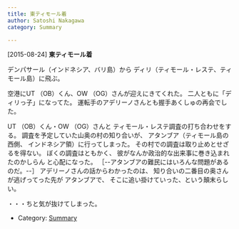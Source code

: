 ```yaml
---
title: 東ティモール着
author: Satoshi Nakagawa
category: Summary

---
```


[2015-08-24] **東ティモール着** 

 デンパサール（インドネシア、バリ島）から
ディリ（ティモール・レステ、ティモール島）に飛ぶ。

 空港にUT （OB）くん、OW （OG）さんが迎えにきてくれた。
二人ともに「ディリっ子」になってた。
運転手のアデリーノさんとも握手あくしゅの再会でした。

<!--more-->

 UT （OB）くん・OW （OG）さんと
ティモール・レステ調査の打ち合わせをする。
調査を予定していた山奥の村の知り合いが、
アタンブア（ティモール島の西側、
インドネシア領）に行ってしまった。
その村での調査は取り止めとせざるを得ない。
ぼくの調査はともかく、
彼がなんか政治的な出来事に巻き込まれたのかしらん
と心配になった。
［--アタンブアの難民にはいろんな問題があるのだ。--］
アデリーノさんの話からわかったのは、
知り合いの二番目の奥さんが逃げってった先が
アタンブアで、
そこに追い掛けていった、という顛末らしい。

 ・・・ちと気が抜けてしまった。

- Category: [Summary](https://merapano.github.io/categories.html#Summary)


